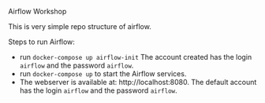Airflow Workshop

This is very simple repo structure of airflow.

Steps to run Airflow:
- run ```docker-compose up airflow-init```
  The account created has the login `airflow` and the password `airflow`.
- run ```docker-compose up``` to start the Airflow services.
- The webserver is available at: http://localhost:8080. The default account has the login `airflow` and the password `airflow`.
